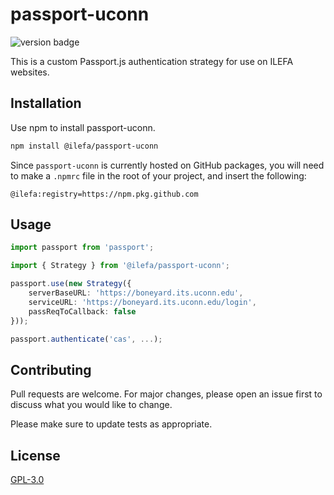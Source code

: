 # passport-uconn

![version badge](https://img.shields.io/badge/version-1.0.0-blue)

This is a custom Passport.js authentication strategy for use on ILEFA websites.

## Installation

Use npm to install passport-uconn.

```bash
npm install @ilefa/passport-uconn
```

Since ``passport-uconn`` is currently hosted on GitHub packages, you will need to make a ``.npmrc`` file in the root of your project, and insert the following:

```env
@ilefa:registry=https://npm.pkg.github.com
```

## Usage

```ts
import passport from 'passport';

import { Strategy } from '@ilefa/passport-uconn';

passport.use(new Strategy({
    serverBaseURL: 'https://boneyard.its.uconn.edu',
    serviceURL: 'https://boneyard.its.uconn.edu/login',
    passReqToCallback: false
}));

passport.authenticate('cas', ...);

```

## Contributing
Pull requests are welcome. For major changes, please open an issue first to discuss what you would like to change.

Please make sure to update tests as appropriate.

## License
[GPL-3.0](https://choosealicense.com/licenses/gpl-3.0/)